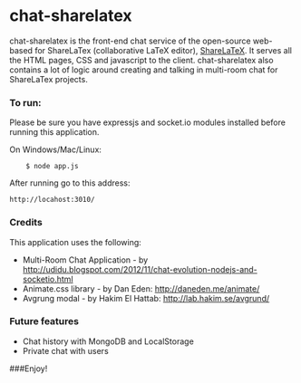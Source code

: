 chat-sharelatex
==============

chat-sharelatex is the front-end chat service of the open-source web-based for ShareLaTex (collaborative LaTeX editor),
[ShareLaTeX](https://www.sharelatex.com).
It serves all the HTML pages, CSS and javascript to the client. chat-sharelatex also contains 
a lot of logic around creating and talking in multi-room chat for ShareLaTex projects.

### To run:

Please be sure you have expressjs and socket.io modules installed before running this application.

On Windows/Mac/Linux:

        $ node app.js

After running go to this address:

	http://locahost:3010/

### Credits

This application uses the following:

- Multi-Room Chat Application - by http://udidu.blogspot.com/2012/11/chat-evolution-nodejs-and-socketio.html
- Animate.css library - by Dan Eden: http://daneden.me/animate/
- Avgrung modal - by Hakim El Hattab: http://lab.hakim.se/avgrund/

### Future features

- Chat history with MongoDB and LocalStorage
- Private chat with users

###Enjoy!
